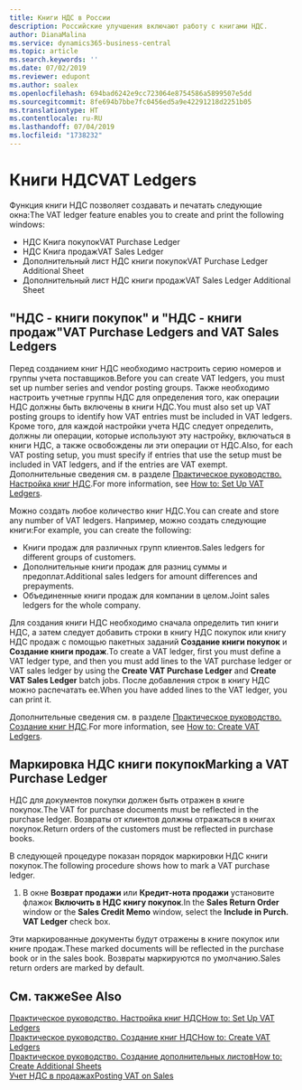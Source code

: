 ```yaml
---
title: Книги НДС в России
description: Российские улучшения включают работу с книгами НДС.
author: DianaMalina
ms.service: dynamics365-business-central
ms.topic: article
ms.search.keywords: ''
ms.date: 07/02/2019
ms.reviewer: edupont
ms.author: soalex
ms.openlocfilehash: 694bad6242e9cc723064e8754586a5899507e5dd
ms.sourcegitcommit: 8fe694b7bbe7fc0456ed5a9e42291218d2251b05
ms.translationtype: HT
ms.contentlocale: ru-RU
ms.lasthandoff: 07/04/2019
ms.locfileid: "1738232"
---
```

# <a name="vat-ledgers"></a><span data-ttu-id="444da-103">Книги НДС</span><span class="sxs-lookup"><span data-stu-id="444da-103">VAT Ledgers</span></span>

<span data-ttu-id="444da-104">Функция книги НДС позволяет создавать и печатать следующие окна:</span><span class="sxs-lookup"><span data-stu-id="444da-104">The VAT ledger feature enables you to create and print the following windows:</span></span>

- <span data-ttu-id="444da-105">НДС Книга покупок</span><span class="sxs-lookup"><span data-stu-id="444da-105">VAT Purchase Ledger</span></span>
- <span data-ttu-id="444da-106">НДС Книга продаж</span><span class="sxs-lookup"><span data-stu-id="444da-106">VAT Sales Ledger</span></span>
- <span data-ttu-id="444da-107">Дополнительный лист НДС книги покупок</span><span class="sxs-lookup"><span data-stu-id="444da-107">VAT Purchase Ledger Additional Sheet</span></span>
- <span data-ttu-id="444da-108">Дополнительный лист НДС книги продаж</span><span class="sxs-lookup"><span data-stu-id="444da-108">VAT Sales Ledger Additional Sheet</span></span>

## <a name="vat-purchase-ledgers-and-vat-sales-ledgers"></a><span data-ttu-id="444da-109">"НДС - книги покупок" и "НДС - книги продаж"</span><span class="sxs-lookup"><span data-stu-id="444da-109">VAT Purchase Ledgers and VAT Sales Ledgers</span></span>

<span data-ttu-id="444da-110">Перед созданием книг НДС необходимо настроить серию номеров и группы учета поставщиков.</span><span class="sxs-lookup"><span data-stu-id="444da-110">Before you can create VAT ledgers, you must set up number series and vendor posting groups.</span></span> <span data-ttu-id="444da-111">Также необходимо настроить учетные группы НДС для определения того, как операции НДС должны быть включены в книги НДС.</span><span class="sxs-lookup"><span data-stu-id="444da-111">You must also set up VAT posting groups to identify how VAT entries must be included in VAT ledgers.</span></span> <span data-ttu-id="444da-112">Кроме того, для каждой настройки учета НДС следует определить, должны ли операции, которые используют эту настройку, включаться в книги НДС, а также освобождены ли эти операции от НДС.</span><span class="sxs-lookup"><span data-stu-id="444da-112">Also, for each VAT posting setup, you must specify if entries that use the setup must be included in VAT ledgers, and if the entries are VAT exempt.</span></span> <span data-ttu-id="444da-113">Дополнительные сведения см. в разделе [Практическое руководство. Настройка книг НДС](How-to-Set-Up-VAT-Ledgers.md).</span><span class="sxs-lookup"><span data-stu-id="444da-113">For more information, see [How to: Set Up VAT Ledgers](How-to-Set-Up-VAT-Ledgers.md).</span></span>

<span data-ttu-id="444da-114">Можно создать любое количество книг НДС.</span><span class="sxs-lookup"><span data-stu-id="444da-114">You can create and store any number of VAT ledgers.</span></span> <span data-ttu-id="444da-115">Например, можно создать следующие книги:</span><span class="sxs-lookup"><span data-stu-id="444da-115">For example, you can create the following:</span></span> 

- <span data-ttu-id="444da-116">Книги продаж для различных групп клиентов.</span><span class="sxs-lookup"><span data-stu-id="444da-116">Sales ledgers for different groups of customers.</span></span>
- <span data-ttu-id="444da-117">Дополнительные книги продаж для разниц суммы и предоплат.</span><span class="sxs-lookup"><span data-stu-id="444da-117">Additional sales ledgers for amount differences and prepayments.</span></span>
- <span data-ttu-id="444da-118">Объединенные книги продаж для компании в целом.</span><span class="sxs-lookup"><span data-stu-id="444da-118">Joint sales ledgers for the whole company.</span></span>

<span data-ttu-id="444da-119">Для создания книги НДС необходимо сначала определить тип книги НДС, а затем следует добавить строки в книгу НДС покупок или книгу НДС продаж с помощью пакетных заданий **Создание книги покупок** и **Создание книги продаж**.</span><span class="sxs-lookup"><span data-stu-id="444da-119">To create a VAT ledger, first you must define a VAT ledger type, and then you must add lines to the VAT purchase ledger or VAT sales ledger by using the **Create VAT Purchase Ledger** and **Create VAT Sales Ledger** batch jobs.</span></span> <span data-ttu-id="444da-120">После добавления строк в книгу НДС можно распечатать ее.</span><span class="sxs-lookup"><span data-stu-id="444da-120">When you have added lines to the VAT ledger, you can print it.</span></span>

<span data-ttu-id="444da-121">Дополнительные сведения см. в разделе [Практическое руководство. Создание книг НДС](How-to-Create-VAT-Ledgers.md).</span><span class="sxs-lookup"><span data-stu-id="444da-121">For more information, see [How to: Create VAT Ledgers](How-to-Create-VAT-Ledgers.md).</span></span>

## <a name="marking-a-vat-purchase-ledger"></a><span data-ttu-id="444da-122">Маркировка НДС книги покупок</span><span class="sxs-lookup"><span data-stu-id="444da-122">Marking a VAT Purchase Ledger</span></span>

<span data-ttu-id="444da-123">НДС для документов покупки должен быть отражен в книге покупок.</span><span class="sxs-lookup"><span data-stu-id="444da-123">The VAT for purchase documents must be reflected in the purchase ledger.</span></span> <span data-ttu-id="444da-124">Возвраты от клиентов должны отражаться в книгах покупок.</span><span class="sxs-lookup"><span data-stu-id="444da-124">Return orders of the customers must be reflected in purchase books.</span></span>

<span data-ttu-id="444da-125">В следующей процедуре показан порядок маркировки НДС книги покупок.</span><span class="sxs-lookup"><span data-stu-id="444da-125">The following procedure shows how to mark a VAT purchase ledger.</span></span> 

1. <span data-ttu-id="444da-126">В окне **Возврат продажи** или **Кредит-нота продажи** установите флажок **Включить в НДС книгу покупок**.</span><span class="sxs-lookup"><span data-stu-id="444da-126">In the **Sales Return Order** window or the **Sales Credit Memo** window, select the **Include in Purch. VAT Ledger** check box.</span></span>

<span data-ttu-id="444da-127">Эти маркированные документы будут отражены в книге покупок или книге продаж.</span><span class="sxs-lookup"><span data-stu-id="444da-127">These marked documents will be reflected in the purchase book or in the sales book.</span></span> <span data-ttu-id="444da-128">Возвраты маркируются по умолчанию.</span><span class="sxs-lookup"><span data-stu-id="444da-128">Sales return orders are marked by default.</span></span>

## <a name="see-also"></a><span data-ttu-id="444da-129">См. также</span><span class="sxs-lookup"><span data-stu-id="444da-129">See Also</span></span>

[<span data-ttu-id="444da-130">Практическое руководство. Настройка книг НДС</span><span class="sxs-lookup"><span data-stu-id="444da-130">How to: Set Up VAT Ledgers</span></span>](How-to-Set-Up-VAT-Ledgers.md)  
[<span data-ttu-id="444da-131">Практическое руководство. Создание книг НДС</span><span class="sxs-lookup"><span data-stu-id="444da-131">How to: Create VAT Ledgers</span></span>](How-to-Create-VAT-Ledgers.md)  
[<span data-ttu-id="444da-132">Практическое руководство. Создание дополнительных листов</span><span class="sxs-lookup"><span data-stu-id="444da-132">How to: Create Additional Sheets</span></span>](How-to-Create-Additional-Sheets.md)  
[<span data-ttu-id="444da-133">Учет НДС в продажах</span><span class="sxs-lookup"><span data-stu-id="444da-133">Posting VAT on Sales</span></span>](Posting-VAT-on-Sales.md)  
